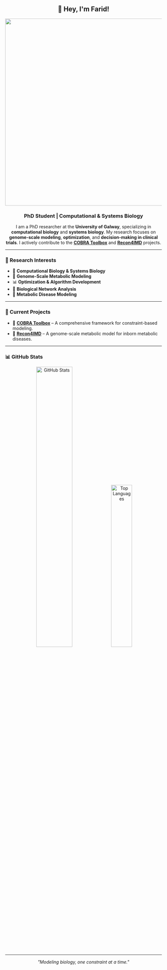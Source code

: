 <h2 align="center">👋 Hey, I'm Farid!</h2>
<p align="center">
  <img src="https://github.com/Anmol-Baranwal/Cool-GIFs-For-GitHub/assets/74038190/219bcc70-f5dc-466b-9a60-29653d8e8433" width="600">
</p>

<h3 align="center">PhD Student | Computational & Systems Biology</h3>

<p align="center">
I am a PhD researcher at the <strong>University of Galway</strong>, specializing in <strong>computational biology</strong> and <strong>systems biology</strong>. My research focuses on <strong>genome-scale modeling</strong>, <strong>optimization</strong>, and <strong>decision-making in clinical trials</strong>. I actively contribute to the <a href="https://github.com/opencobra/cobratoolbox"><strong>COBRA Toolbox</strong></a> and <a href="https://www.recon4imd.org/"><strong>Recon4IMD</strong></a> projects.
</p>

---

### 🔬 Research Interests
- 🧪 **Computational Biology & Systems Biology**
- 🔬 **Genome-Scale Metabolic Modeling**
- 📊 **Optimization & Algorithm Development**
- 🧠 **Biological Network Analysis**
- 🏥 **Metabolic Disease Modeling**

---

### 🚀 Current Projects
- 🧬 **[COBRA Toolbox](https://github.com/opencobra/cobratoolbox)** – A comprehensive framework for constraint-based modeling.
- 🏥 **[Recon4IMD](https://www.recon4imd.org/)** – A genome-scale metabolic model for inborn metabolic diseases.

---

### 📊 GitHub Stats
<p align="center">
  <img src="https://github-readme-stats.vercel.app/api?username=farid-zare&show_icons=true&theme=tokyonight" width="48%" alt="GitHub Stats">
  <img src="https://github-readme-stats.vercel.app/api/top-langs/?username=farid-zare&show_icons=true&theme=tokyonight&layout=compact" width="36.5%" alt="Top Languages">
</p>

---

<p align="center"><em>"Modeling biology, one constraint at a time."</em></p>
